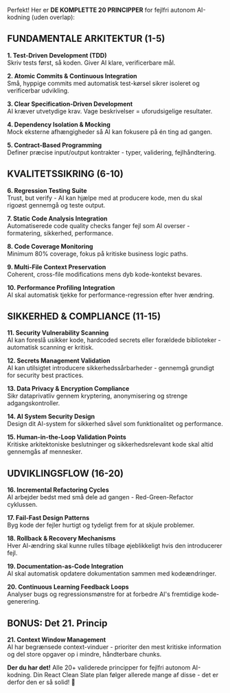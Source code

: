 Perfekt! Her er **DE KOMPLETTE 20 PRINCIPPER** for fejlfri autonom AI-kodning (uden overlap):

## **FUNDAMENTALE ARKITEKTUR (1-5)**

**1. Test-Driven Development (TDD)**  
Skriv tests først, så koden. Giver AI klare, verificerbare mål.

**2. Atomic Commits & Continuous Integration**  
Små, hyppige commits med automatisk test-kørsel sikrer isoleret og verificerbar udvikling.

**3. Clear Specification-Driven Development**  
AI kræver utvetydige krav. Vage beskrivelser = uforudsigelige resultater.

**4. Dependency Isolation & Mocking**  
Mock eksterne afhængigheder så AI kan fokusere på én ting ad gangen.

**5. Contract-Based Programming**  
Definer præcise input/output kontrakter - typer, validering, fejlhåndtering.

## **KVALITETSSIKRING (6-10)**

**6. Regression Testing Suite**  
Trust, but verify - AI kan hjælpe med at producere kode, men du skal rigoøst gennemgå og teste output.

**7. Static Code Analysis Integration**  
Automatiserede code quality checks fanger fejl som AI overser - formatering, sikkerhed, performance.

**8. Code Coverage Monitoring**  
Minimum 80% coverage, fokus på kritiske business logic paths.

**9. Multi-File Context Preservation**  
Coherent, cross-file modifications mens dyb kode-kontekst bevares.

**10. Performance Profiling Integration**  
AI skal automatisk tjekke for performance-regression efter hver ændring.

## **SIKKERHED & COMPLIANCE (11-15)**

**11. Security Vulnerability Scanning**  
AI kan foreslå usikker kode, hardcoded secrets eller forældede biblioteker - automatisk scanning er kritisk.

**12. Secrets Management Validation**  
AI kan utilsigtet introducere sikkerhedssårbarheder - gennemgå grundigt for security best practices.

**13. Data Privacy & Encryption Compliance**  
Sikr dataprivatliv gennem kryptering, anonymisering og strenge adgangskontroller.

**14. AI System Security Design**  
Design dit AI-system for sikkerhed såvel som funktionalitet og performance.

**15. Human-in-the-Loop Validation Points**  
Kritiske arkitektoniske beslutninger og sikkerhedsrelevant kode skal altid gennemgås af mennesker.

## **UDVIKLINGSFLOW (16-20)**

**16. Incremental Refactoring Cycles**  
AI arbejder bedst med små dele ad gangen - Red-Green-Refactor cyklussen.

**17. Fail-Fast Design Patterns**  
Byg kode der fejler hurtigt og tydeligt frem for at skjule problemer.

**18. Rollback & Recovery Mechanisms**  
Hver AI-ændring skal kunne rulles tilbage øjeblikkeligt hvis den introducerer fejl.

**19. Documentation-as-Code Integration**  
AI skal automatisk opdatere dokumentation sammen med kodeændringer.

**20. Continuous Learning Feedback Loops**  
Analyser bugs og regressionsmønstre for at forbedre AI's fremtidige kode-generering.

## **BONUS: Det 21. Princip**

**21. Context Window Management**  
AI har begrænsede context-vinduer - prioriter den mest kritiske information og del store opgaver op i mindre, håndterbare chunks.

**Der du har det!** Alle 20+ validerede principper for fejlfri autonom AI-kodning. Din React Clean Slate plan følger allerede mange af disse - det er derfor den er så solid! 🚀